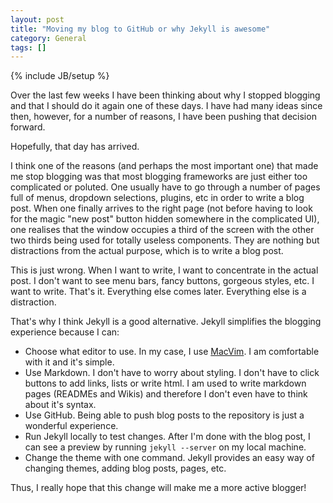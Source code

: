 ```yaml
---
layout: post
title: "Moving my blog to GitHub or why Jekyll is awesome"
category: General
tags: []
---
```

{% include JB/setup %}

Over the last few weeks I have been thinking about why I stopped blogging and that I should 
do it again one of these days. I have had many ideas since then, however, for a number of reasons, 
I have been pushing that decision forward.

Hopefully, that day has arrived.

I think one of the reasons (and perhaps the most important one) that made me stop blogging was that most blogging frameworks 
are just either too complicated or poluted. One usually have to go through a number of pages full of menus, 
dropdown selections, plugins, etc in order to write a blog post. When one finally arrives to the 
right page (not before having to look for the magic "new post" button hidden somewhere in the complicated UI), one
realises that the window occupies a third of the screen with the other two thirds being used for totally useless
components. They are nothing but distractions from the actual purpose, which is to write a blog post.

This is just wrong. When I want to write, I want to concentrate in the actual post. I don't want 
to see menu bars, fancy buttons, gorgeous styles, etc. I want to write. That's it. Everything else comes later. Everything else
is a distraction.

That's why I think Jekyll is a good alternative. Jekyll simplifies the blogging experience because I can:

- Choose what editor to use. In my case, I use [MacVim](http://macvim.org/). I am comfortable with it and it's simple.
- Use Markdown. I don't have to worry about styling. I don't have to click buttons to add links, lists or write html. I am used to 
write markdown pages (READMEs and Wikis) and therefore I don't even have to think about it's syntax.
- Use GitHub. Being able to push blog posts to the repository is just a wonderful experience.
- Run Jekyll locally to test changes. After I'm done with the blog post, I can see a preview by running `jekyll --server` on my local machine.
- Change the theme with one command. Jekyll provides an easy way of changing themes, adding blog posts, pages, etc.

Thus, I really hope that this change will make me a more active blogger!
